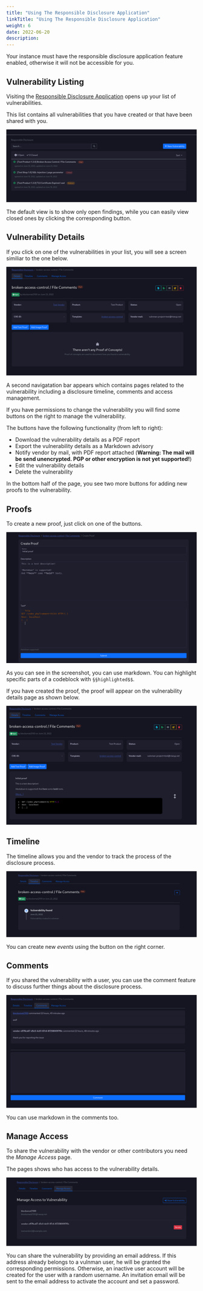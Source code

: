 ```yaml
---
title: "Using The Responsible Disclosure Application"
linkTitle: "Using The Responsible Disclosure Application"
weight: 6
date: 2022-06-20
description:
---
```


<div class="alert alert-info">
Your instance must have the responsible disclosure application feature enabled, otherwise it will not be accessible for you.
</div>


## Vulnerability Listing
Visiting the [Responsible Disclosure Application](/docs/glossary/responsible-disclosure-app) opens up your list of vulnerabilities.

This list contains all vulnerabilities that you have created or that have been shared with you.

![Vulnerability List](/attachments/rd-vuln-list.png)


The default view is to show only open findings, while you can easily view closed ones by clicking the corresponding button.


## Vulnerability Details

If you click on one of the vulnerabilities in your list, you will see a screen similiar to the one below.

![](/attachments/rd-single-vuln.png)

A second navigatation bar appears which contains pages related to the vulnerability including a disclosure timeline, comments and access management.

If you have permissions to change the vulnerability you will find some buttons on the right to manage the vulnerability.

The buttons have the following functionality (from left to right):

- Download the vulnerability details as a PDF report
- Export the vulnerability details as a Markdown advisory
- Notify vendor by mail, with PDF report attached (**Warning: The mail will be send unencrypted. PGP or other encryption is not yet supported!**)
- Edit the vulnerability details
- Delete the vulnerability

In the bottom half of the page, you see two more buttons for adding new proofs to the vulnerability.


## Proofs

To create a new proof, just click on one of the buttons.

![](/attachments/rd-create-proof.png)

As you can see in the screenshot, you can use markdown.
You can highlight specific parts of a codeblock with `§§highlighted$$`.


If you have created the proof, the proof will appear on the vulnerability details page as shown below.

![](/attachments/rd-single-vuln-with-proof.png)

## Timeline

The timeline allows you and the vendor to track the process of the disclosure process.


![](/attachments/rd-timeline.png)


You can create new *events* using the button on the right corner.


## Comments

If you shared the vulnerability with a user, you can use the comment feature to discuss further things about the disclosure process.

![](/attachments/rd-comments.png)


You can use markdown in the comments too.


## Manage Access

To share the vulnerability with the vendor or other contributors you need the *Manage Access* page.

The pages shows who has access to the vulnerability details.

![](/attachments/rd-manage-access.png)


You can share the vulnerability by providing an email address.
If this address already belongs to a vulnman user, he will be granted the corresponding permissions.
Otherwise, an inactive user account will be created for the user with a random username.
An invitation email will be sent to the email address to activate the account and set a password.
